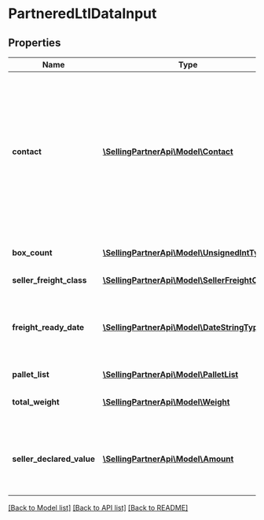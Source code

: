 # PartneredLtlDataInput

## Properties
Name | Type | Description | Notes
------------ | ------------- | ------------- | -------------
**contact** | [**\SellingPartnerApi\Model\Contact**](Contact.md) | Contact information for the person in the seller&#39;s organization who is responsible for the shipment. Used by the carrier if they have questions about the shipment. | [optional] 
**box_count** | [**\SellingPartnerApi\Model\UnsignedIntType**](UnsignedIntType.md) | The number of boxes in the shipment. | [optional] 
**seller_freight_class** | [**\SellingPartnerApi\Model\SellerFreightClass**](SellerFreightClass.md) |  | [optional] 
**freight_ready_date** | [**\SellingPartnerApi\Model\DateStringType**](DateStringType.md) | The date that the shipment will be ready to be picked up by the carrier. | [optional] 
**pallet_list** | [**\SellingPartnerApi\Model\PalletList**](PalletList.md) |  | [optional] 
**total_weight** | [**\SellingPartnerApi\Model\Weight**](Weight.md) | The total weight of the shipment. | [optional] 
**seller_declared_value** | [**\SellingPartnerApi\Model\Amount**](Amount.md) | The declaration of the total value of the inventory in the shipment. | [optional] 

[[Back to Model list]](../README.md#documentation-for-models) [[Back to API list]](../README.md#documentation-for-api-endpoints) [[Back to README]](../README.md)


